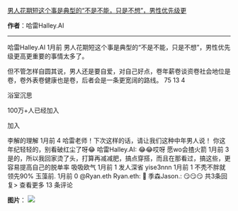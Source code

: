 

[男人花期短这个事是典型的“不是不能，只是不想”，男性优先级更](https://m.okjike.com/originalPosts/67c5bacd0aee35056ab469e8?s=ewoidSI6ICI1N2Y0ZGFjYWI2YzFlNTEzMDBiMDQyNmQiCn0=)

**作者**：哈雷Halley.AI

---

哈雷Halley.AI
1月前
男人花期短这个事是典型的“不是不能，只是不想”，男性优先级更高更重要的事情太多了。

但不管怎样自圆其说，男人还是要自爱，对自己好点，卷年薪卷谈资卷社会地位是卷，卷外表卷健康也是卷，后者会是一条更宽阔的路线。
75
13
4

浴室沉思

100万+人已经加入

加入

李解的理解
1月前
4
哈雷老师！下次这样的话，请让我们这种中年男人说！
你这年纪轻轻的，别看破红尘了呀😂
哈雷Halley.AI: 😂😂哎呀
愿wo会揸火箭
1月前
3
是的，所以我回家烫了头，打算再减减肥，搞点穿搭，而且在那看过，搞这些，更容易提高自己的脱单率
吸吸欧气
1月前
1
发人深省
yise3nnn
1月前
1
不秃不胖就领先90%
玉藻前.
1月前
0
@Ryan.eth
Ryan.eth: 🥲
季森Jason.: 😏😏😏
共3条回复>
查看更多 13 条评论

**图片**：
![](https://cdnv2.ruguoapp.com/FuuIRn9tsENYknVG1MDEORHroP91.png?imageMogr2/auto-orient/heic-exif/1/format/jpeg/thumbnail/120x120%3E)